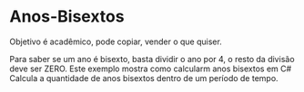 # Anos-Bisextos
Objetivo é acadêmico, pode copiar, vender o que quiser.

Para saber se um ano é bisexto, basta dividir o ano por 4, o resto da divisão deve ser ZERO.
Este exemplo mostra como calcularm anos bisextos em C#
Calcula a quantidade de anos bisextos dentro de um período de tempo.
